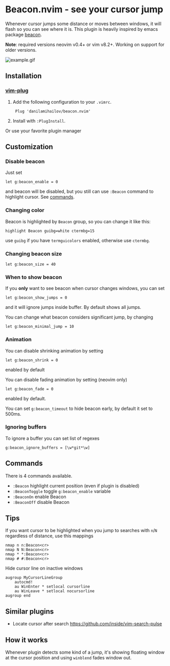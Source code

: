 # Beacon.nvim - see your cursor jump
Whenever cursor jumps some distance or moves between windows, it will flash so you can see where it is. This plugin is heavily inspired by emacs package [beacon](https://github.com/Malabarba/beacon).

**Note**: required versions neovim v0.4+ or vim v8.2+. Working on support for older versions.

![example.gif](https://user-images.githubusercontent.com/1163040/86011926-be2f6980-ba36-11ea-956b-a377dcc7fafb.gif)

## Installation

### [vim-plug](https://github.com/junegunn/vim-plug)
1. Add the following configuration to your `.vimrc`.

        Plug 'danilamihailov/beacon.nvim'

2. Install with `:PlugInstall`.

Or use your favorite plugin manager

## Customization

### Disable beacon
Just set 
```viml
let g:beacon_enable = 0
```
and beacon will be disabled, but you still can use `:Beacon` command to highlight cursor. See [commands](#Commands).

### Changing color
Beacon is highlighted by `Beacon` group, so you can change it like this:
```viml
highlight Beacon guibg=white ctermbg=15
```
use `guibg` if you have `termguicolors` enabled, otherwise use `ctermbg`.

### Changing beacon size
```viml
let g:beacon_size = 40
```

### When to show beacon
If you **only** want to see beacon when cursor changes windows, you can set
```viml
let g:beacon_show_jumps = 0
```
and it will ignore jumps inside buffer. By default shows all jumps.

You can change what beacon considers significant jump, by changing
```viml
let g:beacon_minimal_jump = 10
```

### Animation
You can disable shrinking animation by setting
```viml
let g:beacon_shrink = 0
```
enabled by default

You can disable fading animation by setting (neovim only)
```viml
let g:beacon_fade = 0
```
enabled by default. 

You can set `g:beacon_timeout` to hide beacon early, by default it set to 500ms.

### Ignoring buffers
To ignore a buffer you can set list of regexes
```viml
g:beacon_ignore_buffers = [\w*git*\w]
```

## Commands
There is 4 commands available.
- `:Beacon` highlight current position (even if plugin is disabled)
- `:BeaconToggle` toggle `g:beacon_enable` variable
- `:BeaconOn` enable Beacon
- `:BeaconOff` disable Beacon

## Tips
If you want cursor to be highlighted when you jump to searches with `n`/`N` regardless of distance, use this mappings
```
nmap n n:Beacon<cr>
nmap N N:Beacon<cr>
nmap * *:Beacon<cr>
nmap # #:Beacon<cr>
```

Hide cursor line on inactive windows
```
augroup MyCursorLineGroup
    autocmd!
    au WinEnter * setlocal cursorline
    au WinLeave * setlocal nocursorline
augroup end
```

## Similar plugins
- Locate cursor after search https://github.com/inside/vim-search-pulse

## How it works
Whenever plugin detects some kind of a jump, it's showing floating window at the cursor position and using `winblend` fades window out.
